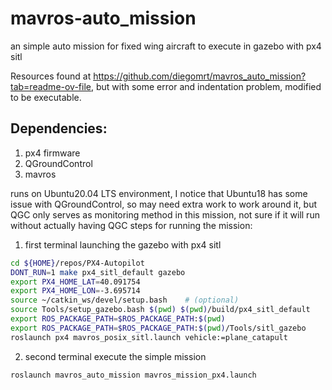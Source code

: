 # mavros-auto_mission
an simple auto mission for fixed wing aircraft to execute in gazebo with px4 sitl

Resources found at https://github.com/diegomrt/mavros_auto_mission?tab=readme-ov-file, but with some error and indentation problem, modified to be executable.

## Dependencies: ##
1. px4 firmware
2. QGroundControl
3. mavros

runs on Ubuntu20.04 LTS environment, I notice that Ubuntu18 has some issue with QGroundControl, so may need extra work to work around it, but QGC only serves as monitoring method in this mission, not sure if it will run without actually having QGC
steps for running the mission:

1. first terminal launching the gazebo with px4 sitl

```sh
cd ${HOME}/repos/PX4-Autopilot
DONT_RUN=1 make px4_sitl_default gazebo
export PX4_HOME_LAT=40.091754
export PX4_HOME_LON=-3.695714
source ~/catkin_ws/devel/setup.bash    # (optional)
source Tools/setup_gazebo.bash $(pwd) $(pwd)/build/px4_sitl_default
export ROS_PACKAGE_PATH=$ROS_PACKAGE_PATH:$(pwd)
export ROS_PACKAGE_PATH=$ROS_PACKAGE_PATH:$(pwd)/Tools/sitl_gazebo
roslaunch px4 mavros_posix_sitl.launch vehicle:=plane_catapult
```

2. second terminal execute the simple mission

```sh
roslaunch mavros_auto_mission mavros_mission_px4.launch
```

